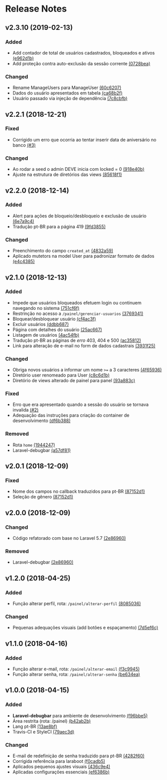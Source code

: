# Release Notes

## v2.3.10 (2019-02-13)

### Added
- Add contador de total de usuários cadastrados, bloqueados e ativos [(e962d1b)](https://github.com/fabiojaniolima/laraboot/commit/e962d1bb2f2d36d8b6be412a6d8c0415331486f1)
- Add proteção contra auto-exclusão da sessão corrente [(0728bea)](https://github.com/fabiojaniolima/laraboot/commit/0728bea8ffa4be1087bf34a7d211d08cdd246928)

### Changed
- Rename ManageUsers para ManageUser [(60c6207)](https://github.com/fabiojaniolima/laraboot/commit/60c6207b85157226010b41ff165251147ab1036d)
- Dados do usuário apresentados em tabela [(ca68b2f)](https://github.com/fabiojaniolima/laraboot/commit/ca68b2f8c4028e0e6921a1f374dae6cb11889993)
- Usuário passado via injeção de dependência [(7c8cbfb)](https://github.com/fabiojaniolima/laraboot/commit/7c8cbfb039f2de8b71c7044f8c8a6088126177c4)

## v2.2.1 (2018-12-21)

### Fixed
- Corrigido um erro que ocorria ao tentar inserir data de aniversário no banco [(#3)](https://github.com/fabiojaniolima/laraboot/issues/3)

### Changed
- Ao rodar a seed o admin DEVE inicia com locked = 0 [(918e40b)](https://github.com/fabiojaniolima/laraboot/commit/918e40bb4b35059757c9f1b601d6ed1818731398)
- Ajuste na estrutura de diretórios das views [(85618f1)](https://github.com/fabiojaniolima/laraboot/commit/85618f1dfbeb9c4276006d737698ac0019fd0748)

## v2.2.0 (2018-12-14)

### Added
- Alert para ações de bloqueio/desbloqueio e exclusão de usuário [(6e7a9c4)](https://github.com/fabiojaniolima/laraboot/commit/6e7a9c4165433913ee7ce6e84deda5e1bfa4faa5)
- Tradução pt-BR para a página 419 [(9fd3855)](https://github.com/fabiojaniolima/laraboot/commit/9fd38558e7f9b0f6506eec5d11e295846348004f)

### Changed
- Preenchimento do campo `created_at` [(4832a59)](https://github.com/fabiojaniolima/laraboot/commit/4832a590a17598cad9fae496212a559f5d6a65b2)
- Aplicado mutetors na model User para padronizar formato de dados [(e4c4385)](https://github.com/fabiojaniolima/laraboot/commit/e4c43853bf2e5c8cd8f25cdf0ed9b7f70d7c54db)

## v2.1.0 (2018-12-13)

### Added
- Impede que usuários bloqueados efetuem login ou continuem navegando no sistema [(751cf6f)](https://github.com/fabiojaniolima/laraboot/commit/751cf6f33242c8fbc7e9a0bb06dda4931836c667)
- Restrinção no acesso a `/painel/gerenciar-usuarios` [(3769341)](https://github.com/fabiojaniolima/laraboot/commit/3769341b1ae0c1348885deb8375fd3a1ae9a69ac)
- Bloquear/desbloquear usuário [(cf4ac3f)](https://github.com/fabiojaniolima/laraboot/commit/cf4ac3f205952ca6aed5e36a8c5f91e7a6fe4eaf)
- Excluir usuários [(ddbb687)](https://github.com/fabiojaniolima/laraboot/commit/ddbb6875a1c5a4e9ec9487599ea4973385a7cef7)
- Página com detalhes do usuário [(25ac667)](https://github.com/fabiojaniolima/laraboot/commit/25ac66747614181be3f5c17390247ee32bb8671e)
- Listagem de usuários [(4ac54fb)](https://github.com/fabiojaniolima/laraboot/commit/4ac54fb97b7afea0bbc36c50a6496e40e074db18)
- Tradução pt-BR as páginas de *erro* 403, 404 e 500 [(ac35812)](https://github.com/fabiojaniolima/laraboot/commit/ac3581268438071a2ca56d055d1125fa5cb8795f)
- Link para alteração de e-mail no form de dados cadastrais [(3931f25)](https://github.com/fabiojaniolima/laraboot/commit/3931f250784152cfa456a29ce8e53b4c0f392f9a)

### Changed
- Obriga novos usuários a informar um nome `>=` a 3 caracteres [(4f65936)](https://github.com/fabiojaniolima/laraboot/commit/4f6593637866504aea210511600622c882168353)
- Diretório user renomeado para User [(c8c6d1b)](https://github.com/fabiojaniolima/laraboot/commit/c8c6d1b81f2ac3c9485dbf64644bc947934f2099)
- Diretório de views alterado de painel para panel [(93a883c)](https://github.com/fabiojaniolima/laraboot/commit/93a883cf193ecb6e81a532db7c4be91eb94fc549)

### Fixed
- Erro que era apresentado quando a sessão do usuário se tornava invalida [(#2)](https://github.com/fabiojaniolima/laraboot/issues/2)
- Adequação das instruções para criação do container de desenvolvimento [(df6b388)](https://github.com/fabiojaniolima/laraboot/commit/df6b3882f5bd32a2e1cf9ade41a39e3cbe87bab7)

### Removed
- Rota `home` [(1944247)](https://github.com/fabiojaniolima/laraboot/commit/194424780f812145297b4bf7d8f083667d92d5c2)
- Laravel-debugbar [(a57df81)](https://github.com/fabiojaniolima/laraboot/commit/a57df81f7456c541d51de321d33909efb94031c1)

## v2.0.1 (2018-12-09)

### Fixed
- Nome dos campos no callback traduzidos para pt-BR [(87152d1)](https://github.com/fabiojaniolima/laraboot/commit/87152d128547f02f80b9ec0b8c2c81dc694d9b6e)
- Seleção de gênero  [(87152d1)](https://github.com/fabiojaniolima/laraboot/commit/87152d128547f02f80b9ec0b8c2c81dc694d9b6e)

## v2.0.0 (2018-12-09)

### Changed
- Código refatorado com base no Laravel 5.7 [(2e86960)](https://github.com/fabiojaniolima/laraboot/commit/2e86960dbfd228bd16d1b2aef9d2058c677e3b3a)

### Removed
- Laravel-debugbar [(2e86960)](https://github.com/fabiojaniolima/laraboot/commit/2e86960dbfd228bd16d1b2aef9d2058c677e3b3a)

## v1.2.0 (2018-04-25)

### Added
- Função alterar perfil, rota: `/painel/alterar-perfil` [(8085036)](https://github.com/fabiojaniolima/laraboot/commit/8085036907db43f2e934a726a57ac4dc6c012cea)

### Changed
- Pequenas adequações visuais (add botões e espaçamento) [(7d5ef6c)](https://github.com/fabiojaniolima/laraboot/commit/7d5ef6c63f4515037edb784c0a18ba1bc2b90016)

## v1.1.0 (2018-04-16)

### Added
- Função alterar e-mail, rota: `/painel/alterar-email` [(f3c9945)](https://github.com/fabiojaniolima/laraboot/commit/f3c994521899c406fc12c2858351642822490254)
- Função alterar senha, rota: `/painel/alterar-senha` [(be634ea)](https://github.com/fabiojaniolima/laraboot/commit/be634ea1b74aa3e16d5be183fce80fdced790478)

## v1.0.0 (2018-04-15)

### Added
- **Laravel-debugbar** para ambiente de desenvolvimento [(f96bbe5)](https://github.com/fabiojaniolima/laraboot/commit/f96bbe5f2bc8983baadea9d8d5a7b89f5b2c5655)
- Área restrita (rota: /painel) [(b42ab2b)](https://github.com/fabiojaniolima/laraboot/commit/b42ab2b0c943f85d665f1ca15775d7b241f84f54)
- Lang pt-BR [(13ae8bf)](https://github.com/fabiojaniolima/laraboot/commit/13ae8bf0e3d9315ad7a1a518c7df67e4641ddaad)
- Travis-CI e StyleCI [(79aec3d)](https://github.com/fabiojaniolima/laraboot/commit/79aec3dbfe4f6358aa0a254ea00818e9f995af46)

### Changed
- E-mail de redefinição de senha traduzido para pt-BR [(4282f60)](https://github.com/fabiojaniolima/laraboot/commit/4282f60adcfcf109a75d9758819a5bbd4a57670f)
- Corrigida referência para laraboot [(f0cadb5)](https://github.com/fabiojaniolima/laraboot/commit/f0cadb58ec661af5a4c01f18904b2f1ede167d11)
- Aplicados pequenos ajustes visuais [(436c9e4)](https://github.com/fabiojaniolima/laraboot/commit/436c9e43693453e9aff7d3169a8f244afa276524)
- Aplicadas configurações essenciais [(ef6386b)](https://github.com/fabiojaniolima/laraboot/commit/ef6386bed9852f8b0c5ffb1a9cb078840e97516e)